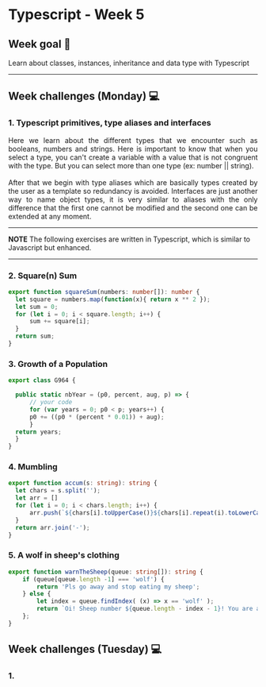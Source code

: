 # Typescript - Week 5

## Week goal 🏁
Learn about classes, instances, inheritance and data type with Typescript

---
## Week challenges (Monday) 💻

### 1. Typescript primitives, type aliases and interfaces

<div style="text-align: justify">Here we learn about the different 
types that we encounter such as booleans, numbers and strings. Here is important to know that when you select a type, you can't create a variable with a value that is not congruent with the type. But you can select more than one type (ex: number || string).<br><br>
After that we begin with type aliases which are basically types created by the user as a template so redundancy is avoided. Interfaces are just another way to name object types, it is very similar to aliases with the only difference that the first one cannot be modified and the second one can be extended at any moment.</div>

---
 **NOTE**
The following exercises are written in Typescript, which is similar to Javascript but enhanced. 

---


### 2. Square(n) Sum
```typescript
export function squareSum(numbers: number[]): number {
  let square = numbers.map(function(x){ return x ** 2 });
  let sum = 0;
  for (let i = 0; i < square.length; i++) {
      sum += square[i];
  }
  return sum;
}
```

### 3. Growth of a Population
```typescript
export class G964 {

  public static nbYear = (p0, percent, aug, p) => {
      // your code
      for (var years = 0; p0 < p; years++) {
      p0 += ((p0 * (percent * 0.01)) + aug);
      }
  return years;
  }
}
```

### 4. Mumbling
```typescript
export function accum(s: string): string {
  let chars = s.split('');
  let arr = []
  for (let i = 0; i < chars.length; i++) {
      arr.push(`${chars[i].toUpperCase()}${chars[i].repeat(i).toLowerCase()}`)
  }
  return arr.join('-');
}
```

### 5. A wolf in sheep's clothing
```typescript
export function warnTheSheep(queue: string[]): string {
    if (queue[queue.length -1] === 'wolf') {
        return 'Pls go away and stop eating my sheep';
    } else {
        let index = queue.findIndex( (x) => x == 'wolf' );
        return `Oi! Sheep number ${queue.length - index - 1}! You are about to be eaten by a wolf!`;
    };
}
```

## Week challenges (Tuesday) 💻

### 1. 
